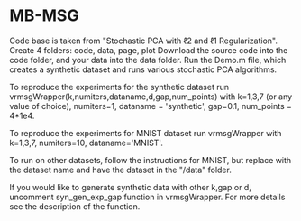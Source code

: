 # MB-MSG
Code base is taken from "Stochastic PCA with ℓ2 and ℓ1 Regularization".
Create 4 folders: code, data, page, plot
Download the source code into the code folder, and your data into the data folder.
Run the Demo.m file, which creates a synthetic dataset and runs various stochastic PCA algorithms.

To reproduce the experiments for the synthetic dataset run vrmsgWrapper(k,numiters,dataname,d,gap,num_points) with k=1,3,7 (or any value of choice), numiters=1, dataname = 'synthetic', gap=0.1, num_points = 4*1e4.

To reproduce the experiments for MNIST dataset run vrmsgWrapper with k=1,3,7, numiters=10, dataname='MNIST'.

To run on other datasets, follow the instructions for MNIST, but replace with the dataset name and have the dataset in the "/data" folder.

If you would like to generate synthetic data with other k,gap or d, uncomment syn_gen_exp_gap function in vrmsgWrapper. For more details see the description of the function.
